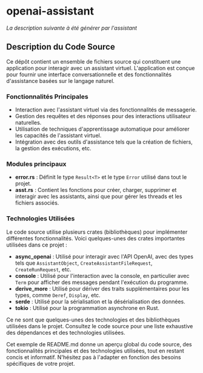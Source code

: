 # openai-assistant

_La description suivante à été générer par l'assistant_

## Description du Code Source

Ce dépôt contient un ensemble de fichiers source qui constituent une application
pour interagir avec un assistant virtuel. L'application est conçue pour fournir
une interface conversationnelle et des fonctionnalités d'assistance basées sur
le langage naturel.

### Fonctionnalités Principales

- Interaction avec l'assistant virtuel via des fonctionnalités de messagerie.
- Gestion des requêtes et des réponses pour des interactions utilisateur
  naturelles.
- Utilisation de techniques d'apprentissage automatique pour améliorer les
  capacités de l'assistant virtuel.
- Intégration avec des outils d'assistance tels que la création de fichiers, la
  gestion des exécutions, etc.

### Modules principaux

- **error.rs** : Définit le type `Result<T>` et le type `Error` utilisé dans
  tout le projet.
- **asst.rs** : Contient les fonctions pour créer, charger, supprimer et
  interagir avec les assistants, ainsi que pour gérer les threads et les fichiers
  associés.

### Technologies Utilisées

Le code source utilise plusieurs crates (bibliothèques) pour implémenter
différentes fonctionnalités. Voici quelques-unes des crates importantes
utilisées dans ce projet :

- **async_openai** : Utilisé pour interagir avec l'API OpenAI, avec des types
  tels que `AssistantObject`, `CreateAssistantFileRequest`, `CreateRunRequest`,
  etc.
- **console** : Utilisé pour l'interaction avec la console, en particulier avec
  `Term` pour afficher des messages pendant l'exécution du programme.
- **derive_more** : Utilisé pour dériver des traits supplémentaires pour les
  types, comme `Deref`, `Display`, etc.
- **serde** : Utilisé pour la sérialisation et la désérialisation des données.
- **tokio** : Utilisé pour la programmation asynchrone en Rust.

Ce ne sont que quelques-unes des technologies et des bibliothèques utilisées
dans le projet. Consultez le code source pour une liste exhaustive des
dépendances et des technologies utilisées.

Cet exemple de README.md donne un aperçu global du code source, des
fonctionnalités principales et des technologies utilisées, tout en restant
concis et informatif. N'hésitez pas à l'adapter en fonction des besoins
spécifiques de votre projet.
